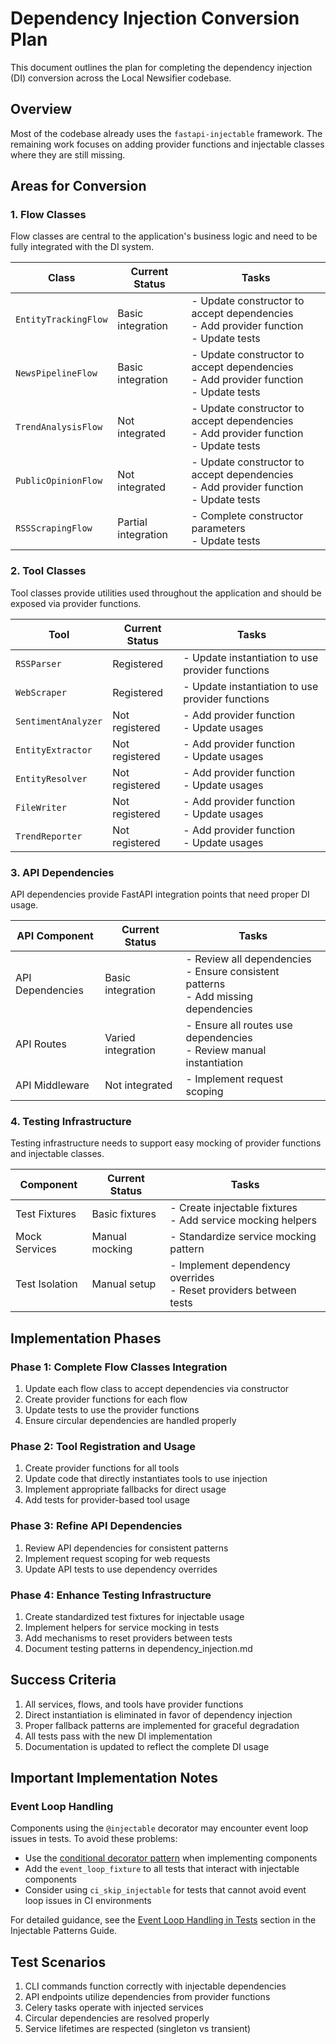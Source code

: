 # Dependency Injection Conversion Plan

This document outlines the plan for completing the dependency injection (DI) conversion across the Local Newsifier codebase.

## Overview

Most of the codebase already uses the `fastapi-injectable` framework. The remaining work focuses on adding provider functions and injectable classes where they are still missing.

## Areas for Conversion

### 1. Flow Classes

Flow classes are central to the application's business logic and need to be fully integrated with the DI system.

| Class | Current Status | Tasks |
|-------|---------------|-------|
| `EntityTrackingFlow` | Basic integration | - Update constructor to accept dependencies<br>- Add provider function<br>- Update tests |
| `NewsPipelineFlow` | Basic integration | - Update constructor to accept dependencies<br>- Add provider function<br>- Update tests |
| `TrendAnalysisFlow` | Not integrated | - Update constructor to accept dependencies<br>- Add provider function<br>- Update tests |
| `PublicOpinionFlow` | Not integrated | - Update constructor to accept dependencies<br>- Add provider function<br>- Update tests |
| `RSSScrapingFlow` | Partial integration | - Complete constructor parameters<br>- Update tests |

### 2. Tool Classes

Tool classes provide utilities used throughout the application and should be exposed via provider functions.

| Tool | Current Status | Tasks |
|------|---------------|-------|
| `RSSParser` | Registered | - Update instantiation to use provider functions |
| `WebScraper` | Registered | - Update instantiation to use provider functions |
| `SentimentAnalyzer` | Not registered | - Add provider function<br>- Update usages |
| `EntityExtractor` | Not registered | - Add provider function<br>- Update usages |
| `EntityResolver` | Not registered | - Add provider function<br>- Update usages |
| `FileWriter` | Not registered | - Add provider function<br>- Update usages |
| `TrendReporter` | Not registered | - Add provider function<br>- Update usages |

### 3. API Dependencies

API dependencies provide FastAPI integration points that need proper DI usage.

| API Component | Current Status | Tasks |
|--------------|---------------|-------|
| API Dependencies | Basic integration | - Review all dependencies<br>- Ensure consistent patterns<br>- Add missing dependencies |
| API Routes | Varied integration | - Ensure all routes use dependencies<br>- Review manual instantiation |
| API Middleware | Not integrated | - Implement request scoping |

### 4. Testing Infrastructure

Testing infrastructure needs to support easy mocking of provider functions and injectable classes.

| Component | Current Status | Tasks |
|-----------|---------------|-------|
| Test Fixtures | Basic fixtures | - Create injectable fixtures<br>- Add service mocking helpers |
| Mock Services | Manual mocking | - Standardize service mocking pattern |
| Test Isolation | Manual setup | - Implement dependency overrides<br>- Reset providers between tests |

## Implementation Phases

### Phase 1: Complete Flow Classes Integration

1. Update each flow class to accept dependencies via constructor
2. Create provider functions for each flow
3. Update tests to use the provider functions
4. Ensure circular dependencies are handled properly

### Phase 2: Tool Registration and Usage

1. Create provider functions for all tools
2. Update code that directly instantiates tools to use injection
3. Implement appropriate fallbacks for direct usage
4. Add tests for provider-based tool usage

### Phase 3: Refine API Dependencies

1. Review API dependencies for consistent patterns
2. Implement request scoping for web requests
3. Update API tests to use dependency overrides

### Phase 4: Enhance Testing Infrastructure

1. Create standardized test fixtures for injectable usage
2. Implement helpers for service mocking in tests
3. Add mechanisms to reset providers between tests
4. Document testing patterns in dependency_injection.md

## Success Criteria

1. All services, flows, and tools have provider functions
2. Direct instantiation is eliminated in favor of dependency injection
3. Proper fallback patterns are implemented for graceful degradation
4. All tests pass with the new DI implementation
5. Documentation is updated to reflect the complete DI usage

## Important Implementation Notes

### Event Loop Handling

Components using the `@injectable` decorator may encounter event loop issues in tests. To avoid these problems:

- Use the [conditional decorator pattern](injectable_patterns.md#the-conditional-decorator-pattern) when implementing components
- Add the `event_loop_fixture` to all tests that interact with injectable components
- Consider using `ci_skip_injectable` for tests that cannot avoid event loop issues in CI environments

For detailed guidance, see the [Event Loop Handling in Tests](injectable_patterns.md#event-loop-handling-in-tests) section in the Injectable Patterns Guide.

## Test Scenarios

1. CLI commands function correctly with injectable dependencies
2. API endpoints utilize dependencies from provider functions
3. Celery tasks operate with injected services
4. Circular dependencies are resolved properly
5. Service lifetimes are respected (singleton vs transient)
